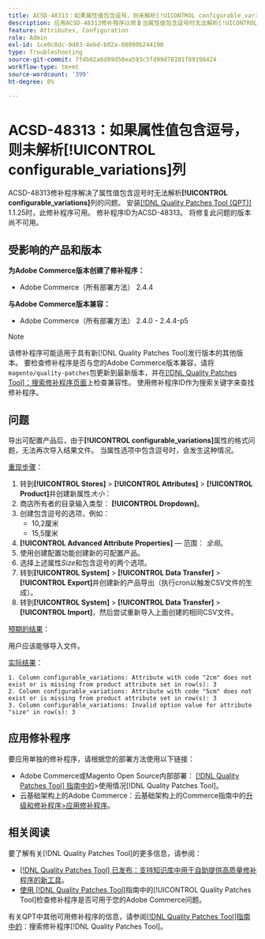 ```yaml
---
title: ACSD-48313：如果属性值包含逗号，则未解析[!UICONTROL configurable_variations]列
description: 应用ACSD-48313修补程序以修复当属性值包含逗号时无法解析[!UICONTROL configurable_variations]列的Adobe Commerce问题。
feature: Attributes, Configuration
role: Admin
exl-id: 1ce0c8dc-0d03-4ebd-b02a-08090b244190
type: Troubleshooting
source-git-commit: 7fdb02a6d89d50ea593c5fd99d78101f89198424
workflow-type: tm+mt
source-wordcount: '399'
ht-degree: 0%

---
```


# ACSD-48313：如果属性值包含逗号，则未解析&#x200B;**[!UICONTROL configurable_variations]**&#x200B;列

ACSD-48313修补程序解决了属性值包含逗号时无法解析&#x200B;**[!UICONTROL configurable_variations]**&#x200B;列的问题。 安装[[!DNL Quality Patches Tool (QPT)]](https://experienceleague.adobe.com/en/docs/commerce-operations/tools/quality-patches-tool/quality-patches-tool-to-self-serve-quality-patches) 1.1.25时，此修补程序可用。 修补程序ID为ACSD-48313。 将修复此问题的版本尚不可用。

## 受影响的产品和版本

**为Adobe Commerce版本创建了修补程序：**
* Adobe Commerce（所有部署方法） 2.4.4

**与Adobe Commerce版本兼容：**
* Adobe Commerce（所有部署方法） 2.4.0 - 2.4.4-p5

>[!NOTE]
>
>该修补程序可能适用于具有新[!DNL Quality Patches Tool]发行版本的其他版本。 要检查修补程序是否与您的Adobe Commerce版本兼容，请将`magento/quality-patches`包更新到最新版本，并在[[!DNL Quality Patches Tool]：搜索修补程序页面](https://experienceleague.adobe.com/tools/commerce-quality-patches/index.html)上检查兼容性。 使用修补程序ID作为搜索关键字来查找修补程序。

## 问题

导出可配置产品后，由于&#x200B;**[!UICONTROL configurable_variations]**&#x200B;属性的格式问题，无法再次导入结果文件。 当属性选项中包含逗号时，会发生这种情况。

<u>重现步骤</u>：

1. 转到&#x200B;**[!UICONTROL Stores]** > **[!UICONTROL Attributes]** > **[!UICONTROL Product]**&#x200B;并创建新属性&#x200B;_大小_：
1. 商店所有者的目录输入类型： **[!UICONTROL Dropdown]**。
1. 创建包含逗号的选项，例如：
   * 10,2厘米
   * 15,5厘米
1. **[!UICONTROL Advanced Attribute Properties]** — 范围： _全局_。
1. 使用创建配置功能创建新的可配置产品。
1. 选择上述属性&#x200B;_Size_&#x200B;和包含逗号的两个选项。
1. 转到&#x200B;**[!UICONTROL System]** > **[!UICONTROL Data Transfer]** > **[!UICONTROL Export]**&#x200B;并创建新的产品导出（执行cron以触发CSV文件的生成）。
1. 转到&#x200B;**[!UICONTROL System]** > **[!UICONTROL Data Transfer]** > **[!UICONTROL Import]**，然后尝试重新导入上面创建的相同CSV文件。

<u>预期的结果</u>：

用户应该能够导入文件。

<u>实际结果</u>：

```
1. Column configurable_variations: Attribute with code "2cm" does not exist or is missing from product attribute set in row(s): 3
2. Column configurable_variations: Attribute with code "5cm" does not exist or is missing from product attribute set in row(s): 3
3. Column configurable_variations: Invalid option value for attribute "size" in row(s): 3
```

## 应用修补程序

要应用单独的修补程序，请根据您的部署方法使用以下链接：

* Adobe Commerce或Magento Open Source内部部署： [[!DNL Quality Patches Tool] 指南中的](/help/tools/quality-patches-tool/usage.md)>使用情况[!DNL Quality Patches Tool]。
* 云基础架构上的Adobe Commerce：云基础架构上的Commerce指南中的[升级和修补程序>应用修补程序](https://experienceleague.adobe.com/docs/commerce-cloud-service/user-guide/develop/upgrade/apply-patches.html)。


## 相关阅读

要了解有关[!DNL Quality Patches Tool]的更多信息，请参阅：

* [[!DNL Quality Patches Tool] 已发布：支持知识库中用于自助提供高质量修补程序的新工具](https://experienceleague.adobe.com/en/docs/commerce-operations/tools/quality-patches-tool/quality-patches-tool-to-self-serve-quality-patches)。
* [使用 [!DNL Quality Patches Tool]](/help/tools/quality-patches-tool/patches-available-in-qpt/check-patch-for-magento-issue-with-magento-quality-patches.md)指南中的[!UICONTROL Quality Patches Tool]检查修补程序是否可用于您的Adobe Commerce问题。


有关QPT中其他可用修补程序的信息，请参阅[[!DNL Quality Patches Tool]指南中的](https://experienceleague.adobe.com/tools/commerce-quality-patches/index.html)：搜索修补程序[!DNL Quality Patches Tool]。
